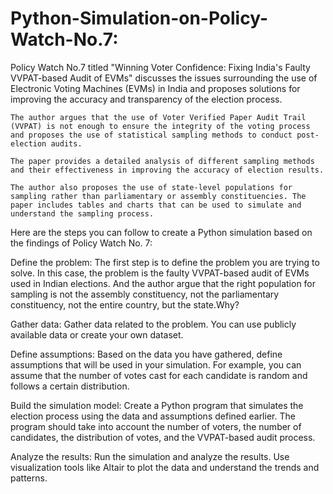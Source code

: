 # Python-Simulation-on-Policy-Watch-No.7:

Policy Watch No.7 titled "Winning Voter Confidence: Fixing India's Faulty VVPAT-based Audit of EVMs" discusses the issues surrounding the use of Electronic Voting Machines (EVMs) in India and proposes solutions for improving the accuracy and transparency of the election process.

    The author argues that the use of Voter Verified Paper Audit Trail (VVPAT) is not enough to ensure the integrity of the voting process and proposes the use of statistical sampling methods to conduct post-election audits. 

    The paper provides a detailed analysis of different sampling methods and their effectiveness in improving the accuracy of election results. 

    The author also proposes the use of state-level populations for sampling rather than parliamentary or assembly constituencies. The paper includes tables and charts that can be used to simulate and understand the sampling process. 

Here are the steps you can follow to create a Python simulation based on the findings of Policy Watch No. 7:

Define the problem: 
      The first step is to define the problem you are trying to solve. In this case, the problem is the faulty VVPAT-based audit of EVMs used in Indian elections.
And the author argue that the right population for sampling is not the assembly constituency, not the parliamentary constituency, not the entire country, but the state.Why? 

Gather data:
      Gather data related to the problem. You can use publicly available data or create your own dataset.

Define assumptions: 
       Based on the data you have gathered, define assumptions that will be used in your simulation. 
For example, you can assume that the number of votes cast for each candidate is random and follows a certain distribution.

Build the simulation model:
      Create a Python program that simulates the election process using the data and assumptions defined earlier. 
The program should take into account the number of voters, the number of candidates, the distribution of votes, and the VVPAT-based audit process.

Analyze the results:
      Run the simulation and analyze the results. Use visualization tools like Altair to plot the data and understand the trends and patterns.
